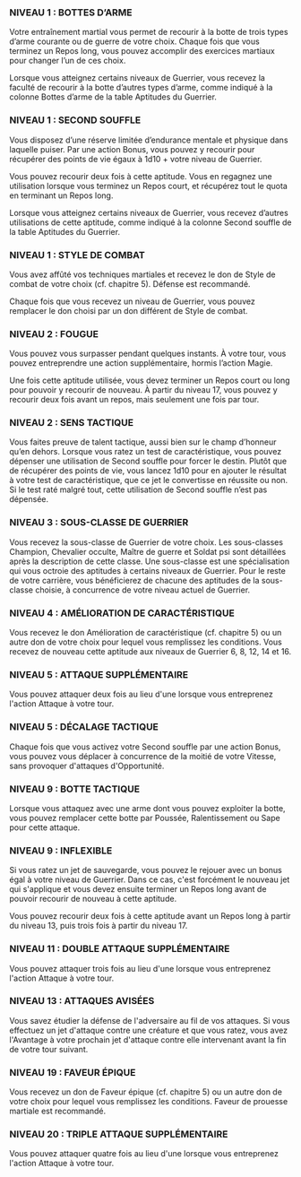 ### NIVEAU 1 : BOTTES D’ARME

Votre entraînement martial vous permet de recourir à la botte de trois types d’arme courante ou de guerre de votre choix. Chaque fois que vous terminez un Repos long, vous pouvez accomplir des exercices martiaux pour changer l’un de ces choix.

Lorsque vous atteignez certains niveaux de Guerrier, vous recevez la faculté de recourir à la botte d’autres types d’arme, comme indiqué à la colonne Bottes d’arme de la table Aptitudes du Guerrier.


### NIVEAU 1 : SECOND SOUFFLE

Vous disposez d’une réserve limitée d’endurance mentale et physique dans laquelle puiser. Par une action Bonus, vous pouvez y recourir pour récupérer des points de vie égaux à 1d10 + votre niveau de Guerrier.

Vous pouvez recourir deux fois à cette aptitude. Vous en regagnez une utilisation lorsque vous terminez un Repos court, et récupérez tout le quota en terminant un Repos long.

Lorsque vous atteignez certains niveaux de Guerrier, vous recevez d’autres utilisations de cette aptitude, comme indiqué à la colonne Second souffle de la table Aptitudes du Guerrier.


### NIVEAU 1 : STYLE DE COMBAT

Vous avez affûté vos techniques martiales et recevez le don de Style de combat de votre choix (cf. chapitre 5). Défense est recommandé.

Chaque fois que vous recevez un niveau de Guerrier, vous pouvez remplacer le don choisi par un don différent de Style de combat.


### NIVEAU 2 : FOUGUE

Vous pouvez vous surpasser pendant quelques instants. À votre tour, vous pouvez entreprendre une action supplémentaire, hormis l’action Magie.

Une fois cette aptitude utilisée, vous devez terminer un Repos court ou long pour pouvoir y recourir de nouveau. À partir du niveau 17, vous pouvez y recourir deux fois avant un repos, mais seulement une fois par tour.


### NIVEAU 2 : SENS TACTIQUE

Vous faites preuve de talent tactique, aussi bien sur le champ d’honneur qu’en dehors. Lorsque vous ratez un test de caractéristique, vous pouvez dépenser une utilisation de Second souffle pour forcer le destin. Plutôt que de récupérer des points de vie, vous lancez 1d10 pour en ajouter le résultat à votre test de caractéristique, que ce jet le convertisse en réussite ou non.
Si le test raté malgré tout, cette utilisation de Second souffle n’est pas dépensée.

### NIVEAU 3 : SOUS-CLASSE DE GUERRIER

Vous recevez la sous-classe de Guerrier de votre choix. Les sous-classes Champion, Chevalier occulte, Maître de guerre et Soldat psi sont détaillées après la description de cette classe. Une sous-classe est une spécialisation qui vous octroie des aptitudes à certains niveaux de Guerrier. Pour le reste de votre carrière, vous bénéficierez de chacune des aptitudes de la sous-classe choisie, à concurrence de votre niveau actuel de Guerrier.

### NIVEAU 4 : AMÉLIORATION DE CARACTÉRISTIQUE

Vous recevez le don Amélioration de caractéristique (cf. chapitre 5) ou un autre don de votre choix pour lequel vous remplissez les conditions. Vous recevez de nouveau cette aptitude aux niveaux de Guerrier 6, 8, 12, 14 et 16.

### NIVEAU 5 : ATTAQUE SUPPLÉMENTAIRE

Vous pouvez attaquer deux fois au lieu d'une lorsque vous entreprenez l'action Attaque à votre tour.

### NIVEAU 5 : DÉCALAGE TACTIQUE

Chaque fois que vous activez votre Second souffle par une action Bonus, vous pouvez vous déplacer à concurrence de la moitié de votre Vitesse, sans provoquer d'attaques d'Opportunité.

### NIVEAU 9 : BOTTE TACTIQUE

Lorsque vous attaquez avec une arme dont vous pouvez exploiter la botte, vous pouvez remplacer cette botte par Poussée, Ralentissement ou Sape pour cette attaque.

### NIVEAU 9 : INFLEXIBLE

Si vous ratez un jet de sauvegarde, vous pouvez le rejouer avec un bonus égal à votre niveau de Guerrier. Dans ce cas, c'est forcément le nouveau jet qui s'applique et vous devez ensuite terminer un Repos long avant de pouvoir recourir de nouveau à cette aptitude.

Vous pouvez recourir deux fois à cette aptitude avant un Repos long à partir du niveau 13, puis trois fois à partir du niveau 17.

### NIVEAU 11 : DOUBLE ATTAQUE SUPPLÉMENTAIRE

Vous pouvez attaquer trois fois au lieu d'une lorsque vous entreprenez l'action Attaque à votre tour.

### NIVEAU 13 : ATTAQUES AVISÉES

Vous savez étudier la défense de l'adversaire au fil de vos attaques. Si vous effectuez un jet d'attaque contre une créature et que vous ratez, vous avez l'Avantage à votre prochain jet d'attaque contre elle intervenant avant la fin de votre tour suivant.

### NIVEAU 19 : FAVEUR ÉPIQUE

Vous recevez un don de Faveur épique (cf. chapitre 5) ou un autre don de votre choix pour lequel vous remplissez les conditions. Faveur de prouesse martiale est recommandé.

### NIVEAU 20 : TRIPLE ATTAQUE SUPPLÉMENTAIRE

Vous pouvez attaquer quatre fois au lieu d'une lorsque vous entreprenez l'action Attaque à votre tour.